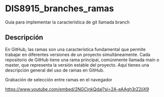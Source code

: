 # DIS8915_branches_ramas
Guía para implementar la característica de git llamada branch

## Descripción 
En GitHub, las ramas son una característica fundamental que permite trabajar en diferentes versiones de un proyecto simultáneamente. Cada repositorio de GitHub tiene una rama principal, comúnmente llamada main o master, que representa la versión estable del proyecto. Aquí tienes una descripción general del uso de ramas en GitHub.

Grabación de selección entre ramas en el navegador

https://www.youtube.com/embed/2NGCjnkQdaI?si=2A-eAAgh3rZ2jjX9